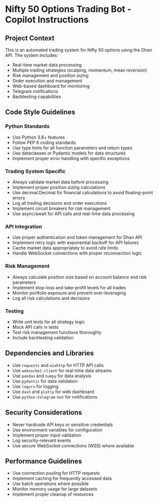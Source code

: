 <!-- Use this file to provide workspace-specific custom instructions to Copilot. For more details, visit https://code.visualstudio.com/docs/copilot/copilot-customization#_use-a-githubcopilotinstructionsmd-file -->

# Nifty 50 Options Trading Bot - Copilot Instructions

## Project Context
This is an automated trading system for Nifty 50 options using the Dhan API. The system includes:

- Real-time market data processing
- Multiple trading strategies (scalping, momentum, mean reversion)
- Risk management and position sizing
- Order execution and management
- Web-based dashboard for monitoring
- Telegram notifications
- Backtesting capabilities

## Code Style Guidelines

### Python Standards
- Use Python 3.8+ features
- Follow PEP 8 coding standards
- Use type hints for all function parameters and return types
- Use dataclasses or Pydantic models for data structures
- Implement proper error handling with specific exceptions

### Trading System Specific
- Always validate market data before processing
- Implement proper position sizing calculations
- Use decimal.Decimal for financial calculations to avoid floating-point errors
- Log all trading decisions and order executions
- Implement circuit breakers for risk management
- Use async/await for API calls and real-time data processing

### API Integration
- Use proper authentication and token management for Dhan API
- Implement retry logic with exponential backoff for API failures
- Cache market data appropriately to avoid rate limits
- Handle WebSocket connections with proper reconnection logic

### Risk Management
- Always calculate position size based on account balance and risk parameters
- Implement stop-loss and take-profit levels for all trades
- Monitor portfolio exposure and prevent over-leveraging
- Log all risk calculations and decisions

### Testing
- Write unit tests for all strategy logic
- Mock API calls in tests
- Test risk management functions thoroughly
- Include backtesting validation

## Dependencies and Libraries
- Use `requests` and `aiohttp` for HTTP API calls
- Use `websocket-client` for real-time data streams
- Use `pandas` and `numpy` for data analysis
- Use `pydantic` for data validation
- Use `loguru` for logging
- Use `dash` and `plotly` for web dashboard
- Use `python-telegram-bot` for notifications

## Security Considerations
- Never hardcode API keys or sensitive credentials
- Use environment variables for configuration
- Implement proper input validation
- Log security-relevant events
- Use secure WebSocket connections (WSS) where available

## Performance Guidelines
- Use connection pooling for HTTP requests
- Implement caching for frequently accessed data
- Use batch operations where possible
- Monitor memory usage for large datasets
- Implement proper cleanup of resources
